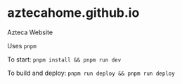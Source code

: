 # aztecahome.github.io

Azteca Website

Uses `pnpm`

To start: `pnpm install && pnpm run dev`

To build and deploy: `pnpm run deploy && pnpm run deploy`
